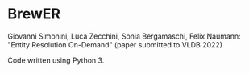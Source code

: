 # BrewER
Giovanni Simonini, Luca Zecchini, Sonia Bergamaschi, Felix Naumann: "Entity Resolution On-Demand" (paper submitted to VLDB 2022)

Code written using Python 3.
